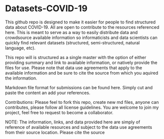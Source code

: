 # Datasets-COVID-19
This github repo is designed to make it easier for people to find structured data about COVID-19. All are open to contribute to the resources referenced here. This is meant to serve as a way to easily distribute data and crowdsource available information so informaticists and data scientists can quickly find relevant datasets (structured, semi-structured, natural language, etc).

This repo will is structured as a single master with the option of either providing summary and link to available information, or natively provide the files for use. Please note that data use agreements that apply to the available information and be sure to cite the source from which you aquired the information. 

Markdown file format for submissions can be found here. Simply cut and paste the content an add your references.

Contributions: Please feel to fork this repo, create new md files, anyone can contributes, please follow all license guidelines. You are welcome to join my project, feel free to request to become a collaborator.


NOTE: The information, links, and data provided here are simply of reference of available resources and subject to the data use agreements from their source location. Please cite the source  
